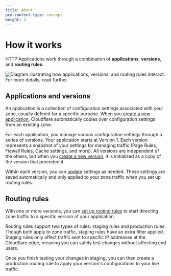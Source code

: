 ```yaml
---
title: About
pcx-content-type: concept
weight: 2
---
```


# How it works

HTTP Applications work through a combination of **applications**, **versions**, and **routing rules**.

![Diagram illustrating how applications, versions, and routing rules interact. For more details, read further.](/http-applications/static/http-application-version-flow.png)

## Applications and versions

An application is a collection of configuration settings associated with your zone, usually defined for a specific purpose. When you [create a new application](/http-applications/how-to/manage-applications-and-versions/#create-new-http-application), Cloudflare automatically copies over configuration settings from an existing zone.

For each application, you manage various configuration settings through a series of versions. Your application starts at Version 1. Each version represents a snapshot of your settings for managing traffic (Page Rules, Fiewall Rules, Cache settings, and more). All versions are independent of the others, but when you [create a new version](/http-applications/how-to/manage-applications-and-versions/#create-new-version-of-application), it is initialized as a copy of the version that preceded it.

Within each version, you can [update](/http-applications/how-to/manage-applications-and-versions/#edit-a-version) settings as needed. These settings are saved automatically and only applied to your zone traffic when you set up routing rules.

## Routing rules

With one or more versions, you can [set up routing rules](/http-applications/how-to/manage-routing-rules/#create-routing-rules) to start directing zone traffic to a specific version of your application.

Routing rules support two types of rules: staging rules and production rules. Though both apply to zone traffic, staging rules have an extra filter applied. Staging rules only affect traffic sent to specific IP addresses at the Cloudflare edge, meaning you can safely test changes without affecting end users.

Once you finish testing your changes in staging, you can then create a production routing rule to apply your version's configurations to your live traffic.